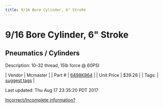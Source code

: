 ```yaml
---
title: 9/16 Bore Cylinder, 6" Stroke
---
```


# 9/16 Bore Cylinder, 6" Stroke
## Pneumatics / Cylinders
Description: 	10-32 thread, 15lb force @ 60PSI 

| Vendor | Mcmaster | 
| Part # | [6498K864](https://www.mcmaster.com/#6498K864) | 
| Unit Price | $39.26 | 
| Tags: | [suggest tags](https://docs.google.com/forms/d/e/1FAIpQLSeWyY8v3RgOty-MyWmh9U0iivNYN_molChYyS-0U-o-kOAv_g/viewform) | 

Last updated: Thu Aug 17 23:35:20 PDT 2017

 [Incorrect/Incomplete information?](https://docs.google.com/forms/d/e/1FAIpQLSeWyY8v3RgOty-MyWmh9U0iivNYN_molChYyS-0U-o-kOAv_g/viewform)